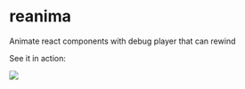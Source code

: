 # reanima

Animate react components with debug player that can rewind

See it in action:

![](media/demo.gif)
